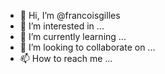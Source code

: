 - 👋 Hi, I’m @francoisgilles
- 👀 I’m interested in ...
- 🌱 I’m currently learning ...
- 💞️ I’m looking to collaborate on ...
- 📫 How to reach me ...

<!---
francoisgilles/francoisgilles is a ✨ special ✨ repository because its `README.md` (this file) appears on your GitHub profile.
You can click the Preview link to take a look at your changes.
--->
